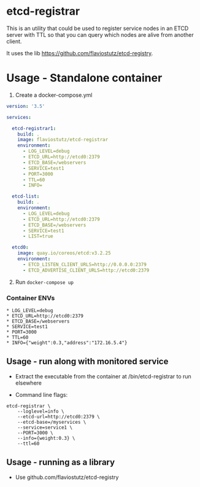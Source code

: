 # etcd-registrar
This is an utility that could be used to register service nodes in an ETCD server with TTL so that you can query which nodes are alive from another client.

It uses the lib https://github.com/flaviostutz/etcd-registry.

# Usage - Standalone container

1. Create a docker-compose.yml

```yml
version: '3.5'

services:

  etcd-registrar1:
    build: .
    image: flaviostutz/etcd-registrar
    environment:
      - LOG_LEVEL=debug
      - ETCD_URL=http://etcd0:2379
      - ETCD_BASE=/webservers
      - SERVICE=test1
      - PORT=3000
      - TTL=60
      - INFO=

  etcd-list:
    build: .
    environment:
      - LOG_LEVEL=debug
      - ETCD_URL=http://etcd0:2379
      - ETCD_BASE=/webservers
      - SERVICE=test1
      - LIST=true

  etcd0:
    image: quay.io/coreos/etcd:v3.2.25
    environment:
      - ETCD_LISTEN_CLIENT_URLS=http://0.0.0.0:2379
      - ETCD_ADVERTISE_CLIENT_URLS=http://etcd0:2379

```

2. Run ```docker-compose up```

### Container ENVs

    * LOG_LEVEL=debug
    * ETCD_URL=http://etcd0:2379
    * ETCD_BASE=/webservers
    * SERVICE=test1
    * PORT=3000
    * TTL=60
    * INFO={"weight":0.3,"address":"172.16.5.4"}


## Usage - run along with monitored service

* Extract the executable from the container at /bin/etcd-registrar to run elsewhere

* Command line flags:

```
etcd-registrar \
    --loglevel=info \
    --etcd-url=http://etcd0:2379 \
    --etcd-base=/myservices \
    --service=service1 \
    --PORT=3000 \
    --info={weight:0.3} \
    --ttl=60
```

## Usage - running as a library

* Use github.com/flaviostutz/etcd-registry
